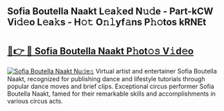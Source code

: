 ## Sofia Boutella Naakt L𝚎a𝚔ed N𝚞𝚍e - Part-kCW Vi𝚍𝚎o L𝚎a𝚔s - H𝚘𝚝 O𝚗𝚕yf𝚊ns P𝚑𝚘tos kRNEt

# <h2><a href="http://kfdnriu.oniu.top/?m=Sofia+Boutella+Naakt">🔗👉 🔴 Sofia Boutella Naakt P𝚑ot𝚘𝚜 V𝚒d𝚎o</a></h2>

[![Sofia Boutella Naakt Nu𝚍e𝚜](https://i.imgur.com/0qMVB7G.gif)](http://kfdnriu.oniu.top/?m=Sofia+Boutella+Naakt)
Virtual artist and entertainer Sofia Boutella Naakt, recognized for publishing dance and lifestyle tutorials through popular dance moves and brief clips. Exceptional circus performer Sofia Boutella Naakt, famed for their remarkable skills and accomplishments in various circus acts.  
